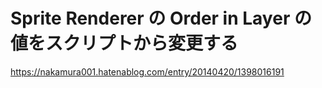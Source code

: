 # Sprite Renderer の Order in Layer の値をスクリプトから変更する
https://nakamura001.hatenablog.com/entry/20140420/1398016191
